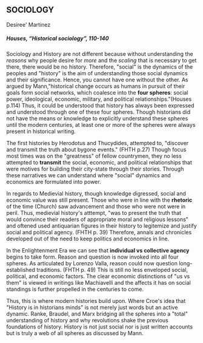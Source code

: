 ## SOCIOLOGY
Desiree' Martinez
##### Houses, “Historical sociology”, 110-140

 Sociology and History are not different because without understanding the _reasons_ why people desire for _more_ and the _scaling_ that is necessary to get there, there would be no history. Therefore, "social" is the dynamics of the peoples and "history" is the aim of understanding those social dynamics and their significance. Hence, you cannot have one without the other. As argued by Mann,"historical change occurs as humans in pursuit of their goals form social networks, which coalesce into the **four spheres**: social power, ideological, economic, military, and political relationships."(Houses p.114) Thus, it could be understood that history has always been expressed and understood through one of these four spheres. Though historians did not have the means or knowledge to explicitly understand these spheres until the modern centuries, at least one or more of the spheres were always present in historical writing. 
 
 The first histories by Herodotus and Thucydides, attempted to, "discover and transmit the truth about bygone events." (FHTH p.27) Though focus most times was on the "greatness" of fellow countrymen, they no less attempted to **transmit** the social, economic, and political relationships that were motives for building their city-state through their stories. Through these narratives we can understand where "social" dynamics and economics are formulated into power.
 
 In regards to Medievial history, though knowledge digressed, social and economic value was still present. Those who were in line with the **rhetoric** of the time (Church) saw advancement and those who were not were in peril. Thus, medievial history's atttempt, "was to present the truth that would convince their readers of appropriate moral and religious lessons" and oftened used antiquarian figures in their history to legitemize and justify social and political agency. (FHTH p. 39) Therefore, annals and chronicles developed out of the need to keep politics and economics in line. 
 
 In the Enlightenment Era we can see that **individual vs collective agency** begins to take form. Reason and question is now invoked into all four spheres. As articulated by Lorenzo Valla, reason could now question long-established traditions. (FHTH p. 49) This is still no less enveloped social, political, and economic factors. The clear economic distinctions of "us vs them" is viewed in writings like Machiavelli and the affects it has on social standings is further propelled in the centuries to come. 
 
 Thus, this is where modern histories build upon. Where Croe's idea that "History is in historians minds" is not merely just words but an active dynamic. Ranke, Braudel, and Marx bridging all the spheres into a "total" understanding of history and why revolutions shake the previous foundations of history. History is not just social nor is just written accounts but is truly a web of all spheres as discussed by Mann. 
